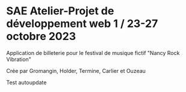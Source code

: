 # SAE Atelier-Projet de développement web 1 / 23-27 octobre 2023 

Application de billeterie pour le festival de musique fictif "Nancy Rock Vibration"

Crée par Gromangin, Holder, Termine, Carlier et Ouzeau

Test autoupdate
